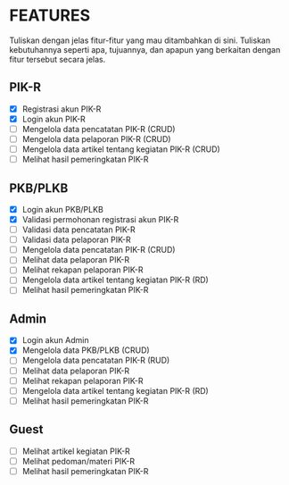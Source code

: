 # FEATURES

Tuliskan dengan jelas fitur-fitur yang mau ditambahkan di sini.
Tuliskan kebutuhannya seperti apa, tujuannya, dan apapun yang berkaitan dengan fitur tersebut secara jelas.

## PIK-R

- [x] Registrasi akun PIK-R
- [x] Login akun PIK-R
- [ ] Mengelola data pencatatan PIK-R (CRUD)
- [ ] Mengelola data pelaporan PIK-R (CRUD)
- [ ] Mengelola data artikel tentang kegiatan PIK-R (CRUD)
- [ ] Melihat hasil pemeringkatan PIK-R

## PKB/PLKB

- [x] Login akun PKB/PLKB
- [x] Validasi permohonan registrasi akun PIK-R
- [ ] Validasi data pencatatan PIK-R
- [ ] Validasi data pelaporan PIK-R
- [ ] Mengelola data pencatatan PIK-R (CRUD)
- [ ] Melihat data pelaporan PIK-R
- [ ] Melihat rekapan pelaporan PIK-R
- [ ] Mengelola data artikel tentang kegiatan PIK-R (RD)
- [ ] Melihat hasil pemeringkatan PIK-R

## Admin

- [x] Login akun Admin
- [x] Mengelola data PKB/PLKB (CRUD)
- [ ] Mengelola data pencatatan PIK-R (RUD)
- [ ] Melihat data pelaporan PIK-R
- [ ] Melihat rekapan pelaporan PIK-R
- [ ] Mengelola data artikel tentang kegiatan PIK-R (RD)
- [ ] Melihat hasil pemeringkatan PIK-R

## Guest

- [ ] Melihat artikel kegiatan PIK-R
- [ ] Melihat pedoman/materi PIK-R
- [ ] Melihat hasil pemeringkatan PIK-R

